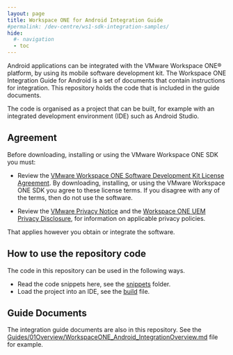 ```yaml
---
layout: page
title: Workspace ONE for Android Integration Guide
#permalink: /dev-centre/ws1-sdk-integration-samples/
hide:
  #- navigation
  - toc
---
```


Android applications can be integrated with the VMware Workspace ONE® platform, by using its mobile software development kit. The Workspace ONE Integration Guide for Android is a set of documents that contain instructions for integration. This repository holds the code that is included in the guide documents.

The code is organised as a project that can be built, for example with an integrated development environment (IDE) such as Android Studio.

## Agreement

Before downloading, installing or using the VMware Workspace ONE SDK you must:

- Review the [VMware Workspace ONE Software Development Kit License Agreement](https://developer.vmware.com/docs/12215/WorkspaceONE_SDKLicenseAgreement.pdf). By downloading, installing, or using the VMware Workspace ONE SDK you agree to these license terms. If you disagree with any of the terms, then do not use the software.

- Review the [VMware Privacy Notice](https://www.vmware.com/help/privacy.html) and the [Workspace ONE UEM Privacy Disclosure](https://www.vmware.com/help/privacy/uem-privacy-disclosure.html), for information on applicable privacy policies.

That applies however you obtain or integrate the software.

## How to use the repository code

The code in this repository can be used in the following ways.

- Read the code snippets here, see the [snippets](snippets.md) folder.
- Load the project into an IDE, see the [build](build.md) file.

## Guide Documents

The integration guide documents are also in this repository. See the
[Guides/01Overview/WorkspaceONE_Android_IntegrationOverview.md](Guides/01Overview/WorkspaceONE_Android_IntegrationOverview.md) file for example.
